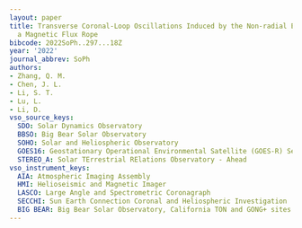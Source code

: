 ```yaml
---
layout: paper
title: Transverse Coronal-Loop Oscillations Induced by the Non-radial Eruption of
  a Magnetic Flux Rope
bibcode: 2022SoPh..297...18Z
year: '2022'
journal_abbrev: SoPh
authors:
- Zhang, Q. M.
- Chen, J. L.
- Li, S. T.
- Lu, L.
- Li, D.
vso_source_keys:
  SDO: Solar Dynamics Observatory
  BBSO: Big Bear Solar Observatory
  SOHO: Solar and Heliospheric Observatory
  GOES16: Geostationary Operational Environmental Satellite (GOES-R) Series 16
  STEREO_A: Solar TErrestrial RElations Observatory - Ahead
vso_instrument_keys:
  AIA: Atmospheric Imaging Assembly
  HMI: Helioseismic and Magnetic Imager
  LASCO: Large Angle and Spectrometric Coronagraph
  SECCHI: Sun Earth Connection Coronal and Heliospheric Investigation
  BIG BEAR: Big Bear Solar Observatory, California TON and GONG+ sites
---
```

